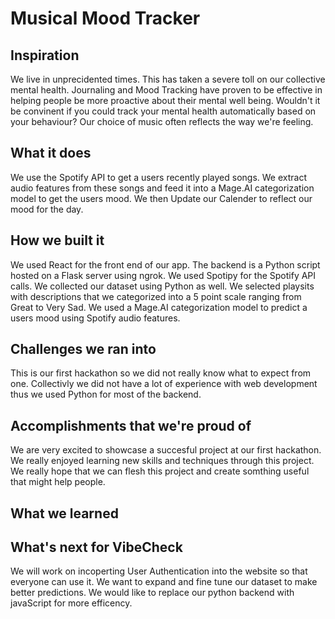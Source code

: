 # Musical Mood Tracker

## Inspiration
We live in unprecidented times. This has taken a severe toll on our collective mental health. Journaling and Mood Tracking have proven to be effective in helping people be more proactive about their mental well being. Wouldn't it be convinent if you could track your mental health automatically based on your behaviour? Our choice of music often reflects the way we're feeling.


## What it does
We use the Spotify API to get a users recently played songs. We extract audio features from these songs and feed it into a Mage.AI categorization model to get the users mood. We then Update our Calender to reflect our mood for the day.

## How we built it
We used React for the front end of our app. The backend is a Python script hosted on a Flask server using ngrok. We used Spotipy for the Spotify API calls. We collected our dataset using Python as well. We selected playsits with descriptions that we categorized into a 5 point scale ranging from Great to Very Sad. We used a Mage.AI categorization model to predict a users mood using Spotify audio features.

## Challenges we ran into
This is our first hackathon so we did not really know what to expect from one. Collectivly we did not have a lot of experience with web development thus we used Python for most of the backend. 


## Accomplishments that we're proud of
We are very excited to showcase a succesful project at our first hackathon. We really enjoyed learning new skills and techniques through this project. We really hope that we can flesh this project and create somthing useful that might help people. 


## What we learned


## What's next for VibeCheck
We will work on incoperting User Authentication into the website so that everyone can use it. We want to expand and fine tune our dataset to make better predictions. We would like to replace our python backend with javaScript for more efficency.  
